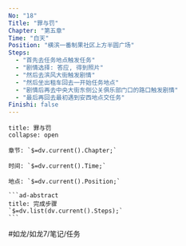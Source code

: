 ```yaml
---
No: "18"
Title: "罪与罚"
Chapter: "第五章"
Time: "白天"
Position: "横滨一番制果社区上方半圆广场"
Steps:
  - "首先去任务地点触发任务"
  - "剧情选择: 答应, 得到照片"
  - "然后去滨风大街触发剧情"
  - "然后坐出租车回去一开始任务地点"
  - "剧情后再去中央大街东侧公关俱乐部门口的路口触发剧情"
  - "最后再回去最初遇到安西地点交任务"
Finishi: false
---
```

````ad-question
title: 罪与罚
collapse: open

章节: `$=dv.current().Chapter;`

时间: `$=dv.current().Time;`

地点: `$=dv.current().Position;`

```ad-abstract
title: 完成步骤
`$=dv.list(dv.current().Steps);`
```
````

#如龙/如龙7/笔记/任务 